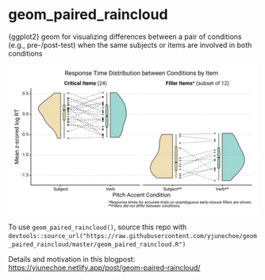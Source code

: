 # geom_paired_raincloud
{ggplot2} geom for visualizing differences between a pair of conditions (e.g., pre-/post-test) when the same subjects or items are involved in both conditions

![](Example.png)

To use `geom_paired_raincloud()`, source this repo with `devtools::source_url("https://raw.githubusercontent.com/yjunechoe/geom_paired_raincloud/master/geom_paired_raincloud.R")`

Details and motivation in this blogpost: https://yjunechoe.netlify.app/post/geom-paired-raincloud/
